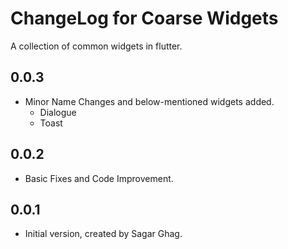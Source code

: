 # ChangeLog for Coarse Widgets

A collection of common widgets in flutter.

## 0.0.3

- Minor Name Changes and below-mentioned widgets added.
    - Dialogue
    - Toast
## 0.0.2

- Basic Fixes and Code Improvement.

## 0.0.1

- Initial version, created by Sagar Ghag.
